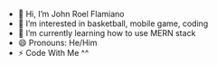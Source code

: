 - 👋 Hi, I’m John Roel Flamiano
- 👀 I’m interested in basketball, mobile game, coding
- 🌱 I’m currently learning how to use MERN stack
- 😄 Pronouns: He/Him
- ⚡ Code With Me ^^

<!---
Flamiano/Flamiano is a ✨ special ✨ repository because its `README.md` (this file) appears on your GitHub profile.
You can click the Preview link to take a look at your changes.
--->
